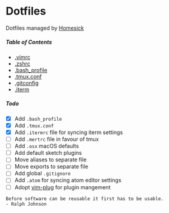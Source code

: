 # Dotfiles
Dotfiles managed by [Homesick](https://github.com/technicalpickles/homesick)

##### Table of Contents

- [.vimrc](https://github.com/Ghosh/dotfiles/blob/master/home/.vimrc)
- [.zshrc](https://github.com/Ghosh/dotfiles/blob/master/home/.zshrc)
- [.bash_profile](https://github.com/Ghosh/dotfiles/blob/master/home/.bash_profile)
- [.tmux.conf](https://github.com/Ghosh/dotfiles/blob/master/home/.tmux.conf)
- [.gitconfig](https://github.com/Ghosh/dotfiles/blob/master/home/.gitconfig)
- [.iterm](https://github.com/Ghosh/dotfiles/blob/master/home/.iterm/.iterm/com.googlecode.iterm2.plist)

##### Todo
- [x] Add `.bash_profile`
- [x] Add `.tmux.conf`
- [x] Add `.itermrc` file for syncing iterm settings
- [ ] Add `.mertrc` file in favour of tmux
- [ ] Add `.osx` macOS defaults
- [ ] Add default sketch plugins
- [ ] Move aliases to separate file
- [ ] Move exports to separate file
- [ ] Add global `.gitignore`
- [ ] Add `.atom` for syncing atom editor settings
- [ ] Adopt [vim-plug](https://github.com/junegunn/vim-plug) for plugin mangement

```
Before software can be reusable it first has to be usable.
- Ralph Johnson
```
